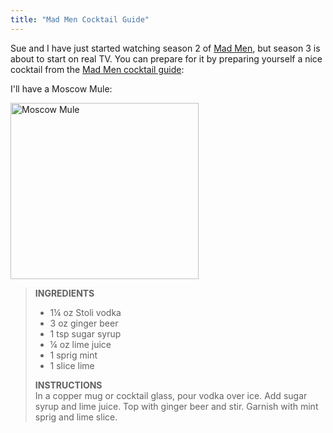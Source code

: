 ```yaml
---
title: "Mad Men Cocktail Guide"
---
```

<p>Sue and I have just started watching season 2 of <a href="http://www.amctv.com:80/originals/madmen">Mad Men</a>, but season 3 is about to start on real TV.  You can prepare for it by preparing yourself a nice cocktail from the <a href="http://www.amctv.com/originals/madmen/cocktail-guide/moscow_mule">Mad Men cocktail guide</a>:</p>
<p>I'll have a Moscow Mule:</p>
<p><img src="https://chrisenns.com/wp-content/uploads/2009/08/moscow-mule-lg1.jpg" alt="Moscow Mule" title="Moscow Mule" width="301" height="282" class="aligncenter size-full wp-image-1756" /></p>
<blockquote><p><strong>INGREDIENTS</strong></p>
<ul>
<li>1¼ oz Stoli vodka</li>
<li>3 oz ginger beer</li>
<li>1 tsp sugar syrup</li>
<li>¼ oz lime juice</li>
<li>1 sprig mint</li>
<li>1 slice lime</li>
</ul>
<p><strong>INSTRUCTIONS</strong><br />
In a copper mug or cocktail glass, pour vodka over ice. Add sugar syrup and lime juice. Top with ginger beer and stir. Garnish with mint sprig and lime slice.
</p></blockquote>

